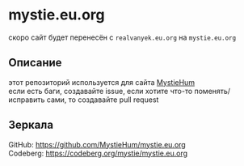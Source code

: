 # mystie.eu.org
скоро сайт будет перенесён с `realvanyek.eu.org` на `mystie.eu.org`
## Описание
этот репозиторий используется для сайта [MystieHum](https://realvanyek.eu.org)  
если есть баги, создавайте issue, 
если хотите что-то поменять/исправить сами, то создавайте pull request
## Зеркала
GitHub: https://github.com/MystieHum/mystie.eu.org  
Codeberg: https://codeberg.org/mystie/mystie.eu.org